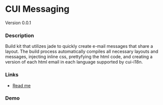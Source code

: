 # CUI Messaging
Version 0.0.1


### Description
Build kit that utilizes jade to quickly create e-mail messages that share a layout. The build process automatically compiles all necessary layouts and messages, injecting inline css, prettyfying the html code, and creating a version of each html email in each language supported by cui-i18n.


### Links
* [Read me](https://github.com/thirdwavellc/cui-messaging/blob/master/README.md)

### Demo

